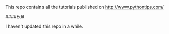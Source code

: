 This repo contains all the tutorials published on http://www.pythontips.com/ 

####Edit

I haven't updated this repo in a while.
